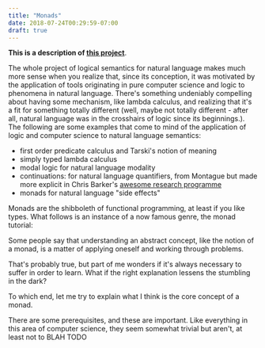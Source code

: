 ```yaml
---
title: "Monads"
date: 2018-07-24T00:29:59-07:00
draft: true
---
```


**This is a description of [this project](/docs/monads.pdf)**.


The whole project of logical semantics for natural language makes much more sense when you realize that, since its conception, it was motivated by the application of tools originating in pure computer science and logic to phenomena in natural language. There's something undeniably compelling about having some mechanism, like lambda calculus, and realizing that it's a fit for something totally different (well, maybe not totally different - after all, natural language was in the crosshairs of logic since its beginnings.). The following are some examples that come to mind of the application of logic and computer science to natural language semantics:

* first order predicate calculus and Tarski's notion of meaning
* simply typed lambda calculus
* modal logic for natural language modality
* continuations: for natural language quantifiers, from Montague but made more explicit in Chris Barker's [awesome research programme](https://www.amazon.com/Continuations-Natural-Language-Theoretical-Linguistics/dp/0199575029)
* monads for natural language "side effects"

Monads are the shibboleth of functional programming, at least if you like types. What follows is an instance of a now famous genre, the monad tutorial:

Some people say that understanding an abstract concept, like the notion of a monad, is a matter of applying oneself and working through problems.

That's probably true, but part of me wonders if it's always necessary to suffer in order to learn. What if the right explanation lessens the stumbling in the dark?

To which end, let me try to explain what I think is the core concept of a monad.

There are some prerequisites, and these are important. Like everything in this area of computer science, they seem somewhat trivial but aren't, at least not to BLAH TODO

